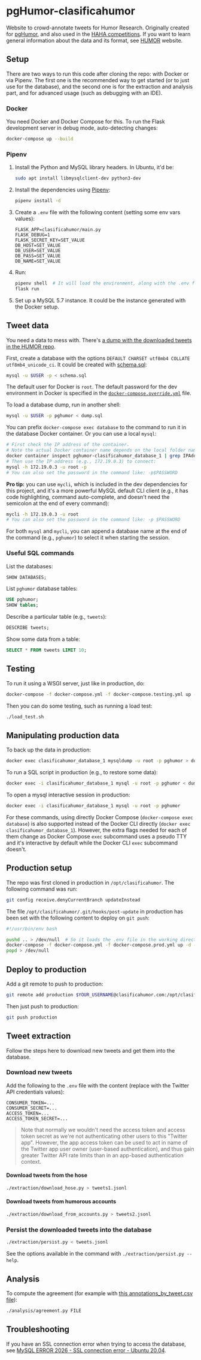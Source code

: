 # pgHumor-clasificahumor

Website to crowd-annotate tweets for Humor Research. Originally created for
[pgHumor](https://github.com/pln-fing-udelar/pghumor), and also used in the
[HAHA competitions](http://www.fing.edu.uy/inco/grupos/pln/haha). If you want to learn general information about the 
data and its format, see [HUMOR](https://github.com/pln-fing-udelar/humor) website.

## Setup

There are two ways to run this code after cloning the repo: with Docker or via Pipenv. The first one is the recommended
way to get started (or to just use for the database), and the second one is for the extraction and analysis part, and
for advanced usage (such as debugging with an IDE).

### Docker

You need Docker and Docker Compose for this. To run the Flask development server in debug mode, auto-detecting changes:

```bash
docker-compose up --build
```

### Pipenv

1. Install the Python and MySQL library headers. In Ubuntu, it'd be:

    ```bash
    sudo apt install libmysqlclient-dev python3-dev
    ```

2. Install the dependencies using [Pipenv](https://docs.pipenv.org/):

    ```bash
    pipenv install -d
    ```

3. Create a `.env` file with the following content (setting some env vars values):

    ```shell
    FLASK_APP=clasificahumor/main.py
    FLASK_DEBUG=1
    FLASK_SECRET_KEY=SET_VALUE
    DB_HOST=SET_VALUE
    DB_USER=SET_VALUE
    DB_PASS=SET_VALUE
    DB_NAME=SET_VALUE
    ```

4. Run:

    ```bash
    pipenv shell  # It will load the environment, along with the .env file.
    flask run
    ```

5. Set up a MySQL 5.7 instance. It could be the instance generated with the Docker setup.

## Tweet data

You need a data to mess with.
There's [a dump with the downloaded tweets in the HUMOR repo](https://github.com/pln-fing-udelar/humor/blob/master/extraction/dump-tweets-without-votes.sql).

First, create a database with the options `DEFAULT CHARSET utf8mb4 COLLATE utf8mb4_unicode_ci`. It could be created
with [schema.sql](schema.sql):

```bash
mysql -u $USER -p < schema.sql
```

The default user for Docker is `root`. The default password for the dev environment in Docker is specified in
the [`docker-compose.override.yml`](docker-compose.override.yml) file.

To load a database dump, run in another shell:

```bash
mysql -u $USER -p pghumor < dump.sql
```

You can prefix `docker-compose exec database` to the command to run it in the database Docker container. Or you can use
a local `mysql`:

```bash
# First check the IP address of the container.
# Note the actual Docker container name depends on the local folder name.
docker container inspect pghumor-clasificahumor_database_1 | grep IPAddress
# Then use the IP address (e.g., 172.19.0.3) to connect:
mysql -h 172.19.0.3 -u root -p
# You can also set the password in the command like: -p$PASSWORD
```

**Pro tip:** you can use `mycli`, which is included in the dev dependencies for this project, and it's a more powerful
MySQL default CLI client (e.g., it has code highlighting, command auto-complete, and doesn't need the semicolon at 
the end of every command):

```bash
mycli -h 172.19.0.3 -u root
# You can also set the password in the command like: -p $PASSWORD
```

For both `mysql` and `mycli`, you can append a database name at the end of the command (e.g., `pghumor`) to select it
when starting the session.

### Useful SQL commands

List the databases:

```sql
SHOW DATABASES;
```

List `pghumor` database tables:

```sql
USE pghumor;
SHOW tables;
```

Describe a particular table (e.g., `tweets`):

```sql
DESCRIBE tweets;
```

Show some data from a table:

```sql
SELECT * FROM tweets LIMIT 10;
```

## Testing

To run it using a WSGI server, just like in production, do:

```bash
docker-compose -f docker-compose.yml -f docker-compose.testing.yml up -d --build
```

Then you can do some testing, such as running a load test:

```bash
./load_test.sh
```

## Manipulating production data

To back up the data in production:

```bash
docker exec clasificahumor_database_1 mysqldump -u root -p pghumor > dump.sql
```

To run a SQL script in production (e.g., to restore some data):

```bash
docker exec -i clasificahumor_database_1 mysql -u root -p pghumor < dump.sql
```

To open a mysql interactive session in production:

```bash
docker exec -i clasificahumor_database_1 mysql -u root -p pghumor
```

For these commands, using directly Docker Compose (`docker-compose exec database`) is also supported instead of the
Docker CLI directly (`docker exec clasificahumor_database_1`). However, the extra flags needed for each of them change
as Docker Compose `exec` subcommand uses a pseudo TTY and it's interactive by default while the Docker CLI `exec`
subcommand doesn't.

## Production setup

The repo was first cloned in production in `/opt/clasificahumor`. The following command was run:

```bash
git config receive.denyCurrentBranch updateInstead
```

The file `/opt/clasificahumor/.git/hooks/post-update` in production has been set with the following content to 
deploy on `git push`:

```bash
#!/usr/bin/env bash

pushd .. > /dev/null  # So it loads the .env file in the working directory.
docker-compose -f docker-compose.yml -f docker-compose.prod.yml up -d --build
popd > /dev/null
```

## Deploy to production

Add a git remote to push to production:

```bash
git remote add production $YOUR_USERNAME@clasificahumor.com:/opt/clasificahumor
```

Then just push to production:

```bash
git push production
```

## Tweet extraction

Follow the steps here to download new tweets and get them into the database.

### Download new tweets

Add the following to the `.env` file with the content (replace with the Twitter API credentials values):

```shell
CONSUMER_TOKEN=...
CONSUMER_SECRET=...
ACCESS_TOKEN=...
ACCESS_TOKEN_SECRET=...
```

> Note that normally we wouldn't need the access token and access token secret as we're not authenticating other users 
> to this "Twitter app". However, the app access token can be used to act in name of the Twitter app user owner 
> (user-based authentication), and thus gain greater Twitter API rate limits than in an app-based authentication context. 

#### Download tweets from the hose

```bash
./extraction/download_hose.py > tweets1.jsonl
```

#### Download tweets from humorous accounts

```bash
./extraction/download_from_accounts.py > tweets2.jsonl
```

### Persist the downloaded tweets into the database

```bash
./extraction/persist.py < tweets.jsonl
```

See the options available in the command with `./extraction/persist.py --help`.

## Analysis

To compute the agreement (for example with
[this annotations_by_tweet.csv file](https://github.com/pln-fing-udelar/humor/blob/main/annotations_by_tweet.csv)):

```bash
./analysis/agreement.py FILE
```

## Troubleshooting

If you have an SSL connection error when trying to access the database, see
[MySQL ERROR 2026 - SSL connection error - Ubuntu 20.04](https://stackoverflow.com/a/61934186/1165181).
